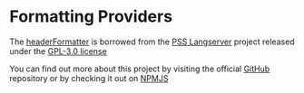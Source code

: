 # Formatting Providers

The [headerFormatter](headerFormatter.ts) is borrowed from the [PSS Langserver](https://github.com/thisisthedarshan/pss-langserver) project released under the [GPL-3.0 license](../../LICENSE-SERVER)

You can find out more about this project by visiting the official [GitHub](https://github.com/thisisthedarshan/pss-langserver) repository or by checking it out on [NPMJS](https://www.npmjs.com/package/pss-langserver)
